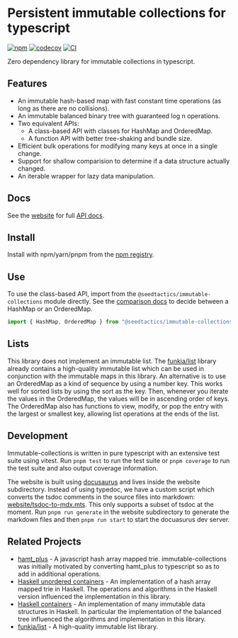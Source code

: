 # Persistent immutable collections for typescript

[![npm](https://img.shields.io/npm/v/@seedtactics/immutable-collections)](https://www.npmjs.com/package/@seedtactics/immutable-collections)
[![codecov](https://codecov.io/gh/SeedTactics/immutable-collections/branch/main/graph/badge.svg?token=GOYMOGYAOE)](https://codecov.io/gh/SeedTactics/immutable-collections)
[![CI](https://github.com/seedtactics/immutable-collections/actions/workflows/ci.yaml/badge.svg)](https://github.com/SeedTactics/immutable-collections/actions/workflows/ci.yaml)

Zero dependency library for immutable collections in typescript.

## Features

- An immutable hash-based map with fast constant time operations (as long as there are no collisions).
- An immutable balanced binary tree with guaranteed log n operations.
- Two equivalent APIs:
  - A class-based API with classes for HashMap and OrderedMap.
  - A function API with better tree-shaking and bundle size.
- Efficient bulk operations for modifying many keys at once in a single change.
- Support for shallow comparision to determine if a data structure actually changed.
- An iterable wrapper for lazy data manipulation.

## Docs

See the [website](https://immutable-collections.seedtactics.com) for full
[API docs](https://immutable-collections.seedtactics.com/docs/api/classes).

## Install

Install with npm/yarn/pnpm from the [npm registry](https://www.npmjs.com/package/@seedtactics/immutable-collections).

## Use

To use the class-based API, import from the `@seedtactics/immutable-collections` module directly.
See the [comparison docs](https://immutable-collections.seedtactics.com/docs/data-structure-compare)
to decide between a HashMap or an OrderedMap.

```ts
import { HashMap, OrderedMap } from "@seedtactics/immutable-collections";
```

## Lists

This library does not implement an immutable list. The [funkia/list](https://github.com/funkia/list) library
already contains a high-quality immutable list which can be used in conjunction with
the immutable maps in this library. An alternative is to use an OrderedMap as a kind
of sequence by using a number key. This works well for sorted lists by
using the sort as the key. Then, whenever you iterate the values in the OrderedMap, the values will be in
ascending order of keys. The OrderedMap also has functions to view, modify, or pop the entry with
the largest or smallest key, allowing list operations at the ends of the list.

## Development

Immutable-collections is written in pure typescript with an extensive test suite using vitest.
Run `pnpm test` to run the test suite or `pnpm coverage` to run the test suite and also output coverage
information.

The website is built using [docusaurus](https://docusaurus.io/) and lives inside the website subdirectory.
Instead of using typedoc, we have a custom script which converts the tsdoc comments in the source files
into markdown: [website/tsdoc-to-mdx.mts](website/tsdoc-to-mdx.mts). This only supports a subset of
tsdoc at the moment. Run `pnpm run generate` in the website subdirectory to generate the markdown files
and then `pnpm run start` to start the docuasurus dev server.

## Related Projects

- [hamt_plus](https://github.com/mattbierner/hamt_plus) - A javascript hash array mapped trie. immutable-collections was
  initially motivated by converting hamt_plus to typescript so as to add in additional operations.
- [Haskell unordered containers](https://github.com/haskell-unordered-containers/unordered-containers) - An implementation
  of a hash array mapped trie in Haskell. The operations and algorithms in the Haskell version influenced the implementation in this library.
- [Haskell containers](https://github.com/haskell/containers) - An implementation of many immutable data structures in Haskell.
  In particular the implementation of the balanced tree influenced the algorithms and implementation in this library.
- [funkia/list](https://github.com/funkia/list) - A high-quality immutable list library.

